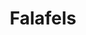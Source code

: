 ---
layout: recette
categories: [recettes]
hidden: true
lang: fr
sitemap: false
title: Falafels
type: sel
recettes:
  Classique:
    ingredients: 
      - nom: pois chiches secs
        qte: 250
        unite: gr
        variable: true
      - nom: oignon
        qte: 0.5
      - nom: ail
        qte: 4
        unite: gousses
      - nom: herbes
      - nom: épices
      - nom: farine blanche
        qte: 60
        unite: gr
      - nom: eau
        qte: 150
        unite: gr
      - nom: levure chimique
        qte: 7
        unite: gr
    etapes:
      - label: Pois Chiches
        details:
          - Verser les pois chiches dans un saladier
          - Couvrir d'eau
          - Saler
          - Laisser au moins 12 heures
      - label: Mixage
        details:
          - Égoutter les pois chiches
          - Hacher grossièrement l'oignon et l'ail
          - Verser les pois chiches, l'oignon, l'ail, les herbes et les épices dans le bol du robot
          - Mixer plusieurs fois. Ne pas trop réduire la préparation en miettes
          - Réserver dans un saladier
      - label: Liant
        details: 
          - Mélanger l'eau avec la farine
          - Faire cuire au micro-ondes 15 secondes plusieurs fois. La préparation doit changer de texture et devenir un peu pâteuse/dense
      - label: Assemblage
        details: 
          - Mélanger la levure chimique avec le liant
          - Mélanger les pois chiches avec le liant
          - Former des petites boules
      - label: Cuisson
        emoji: 🔥
        details:
          - Verser de l'huile dans une poêle à fond épais
          - Faire chauffer la poêle sur feu fort
          - Placer les falafels dans la poêle
          - Faire frire chaque coté 3-5 minutes
notes:
  - "Herbes : coriandre, persil"
  - "Épices : coriandre, cumin, paprika, sel, poivre, ..."
---